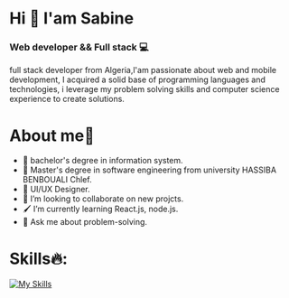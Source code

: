 # Hi 👋 I'am Sabine

### Web developer && Full stack 💻
full stack developer from Algeria,l'am passionate about web and mobile development, I acquired a solid base of programming languages and technologies, i leverage my problem solving skills and computer science experience to create solutions.

# About me👩
- 🔭 bachelor's degree in information system.
- 🔭 Master's degree in software engineering from university HASSIBA BENBOUALI Chlef.
- 🌱 UI/UX Designer.
- 👯 I’m looking to collaborate on new projcts.
- 🖌 I’m currently learning React.js, node.js.
- 💬 Ask me about problem-solving.

# Skills🔥:
[![My Skills](https://skillicons.dev/icons?i=figma,js,html,css,pug,java,c,cpp,nodejs,expressjs,react,mysql,mongodb,heroku,docker,vscode,git,linux,discord)](https://skillicons.dev) 


